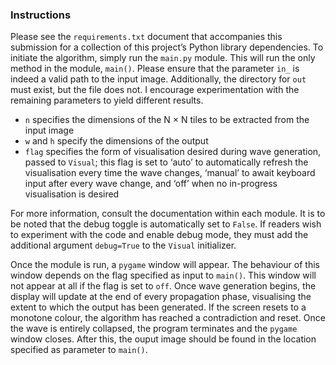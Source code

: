 ### Instructions
Please see the `requirements.txt` document that accompanies this submission for a collection of this project’s Python library dependencies. To initiate the algorithm, simply run the `main.py` module. This will run the only method in the module, `main()`. Please ensure that the parameter `in_` is indeed a valid path to the input image. Additionally, the directory for `out` must exist, but the file does not. I encourage experimentation with the remaining parameters to yield different results.

- `n` specifies the dimensions of the N × N tiles to be extracted from the input image
- `w` and `h` specify the dimensions of the output
- `flag` specifies the form of visualisation desired during wave generation, passed to `Visual`; this flag is set to ‘auto’ to automatically refresh the visualisation every time the wave changes, ‘manual’ to await keyboard input after every wave change, and ‘off’ when no in-progress visualisation is desired

For more information, consult the documentation within each module. It is to be noted that the debug toggle is automatically set to `False`. If readers wish to experiment with the code and enable debug mode, they must add the additional argument `debug=True` to the `Visual` initializer.

Once the module is run, a `pygame` window will appear. The behaviour of this window depends on
the flag specified as input to `main()`. This window will not appear at all if the flag is set to `off`. Once wave generation begins, the display will update at the end of every propagation phase, visualising the extent to which the output has been generated. If the screen resets to a monotone colour, the algorithm has reached a contradiction and reset. Once the wave is entirely collapsed, the program terminates and the `pygame` window closes. After this, the ouput image should be found in the location specified as parameter to `main()`.
